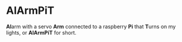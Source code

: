 # AlArmPiT
**Al**arm with a servo **Arm** connected to a raspberry **Pi** that **T**urns on my lights, or **AlArmPiT** for short.
